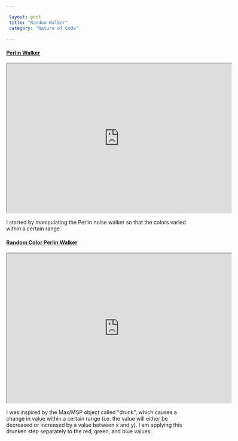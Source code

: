 ```yaml
---

 layout: post
 title: "Random Walker"
 category: "Nature of Code"
 
---
```



#### [Perlin Walker](https://alpha.editor.p5js.org/patchbae/sketches/S1QCZYarz)

<iframe width="600" height="400" src="https://alpha.editor.p5js.org/embed/S1QCZYarz>" scrolling="no"></iframe>

I started by manipulating the Perlin noise walker so that the colors varied within a certain range. 


#### [Random Color Perlin Walker](https://alpha.editor.p5js.org/patchbae/sketches/H1SRbKpSM)

<iframe width="600" height="400" src="https://alpha.editor.p5js.org/embed/H1SRbKpSM>" scrolling="no"></iframe>

I was inspired by the Max/MSP object called "drunk", which causes a change in value within a certain range (i.e. the value will either be decreased or increased by a value between x and y). I am applying this drunken step separately to the red, green, and blue values. 









